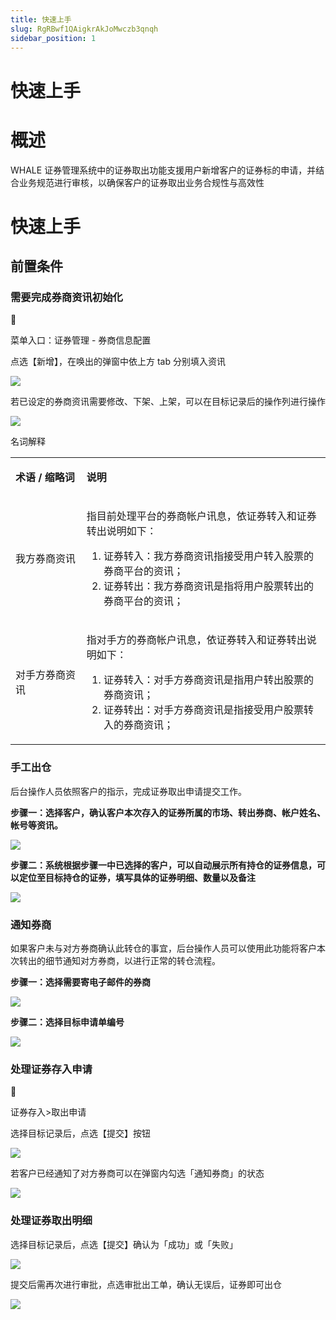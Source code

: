 ```yaml
---
title: 快速上手
slug: RgRBwf1QAigkrAkJoMwczb3qnqh
sidebar_position: 1
---
```



# 快速上手

# 概述

WHALE 证券管理系统中的证券取出功能支援用户新增客户的证券标的申请，并结合业务规范进行审核，以确保客户的证券取出业务合规性与高效性

# 快速上手

## 前置条件

### 需要完成券商资讯初始化

<div class="callout callout-bg-6 callout-border-6">
<div class='callout-emoji'>📍</div>
<p>菜单入口：证券管理 - 券商信息配置</p>
</div>

点选【新增】，在唤出的弹窗中依上方 tab 分别填入资讯

<img src="/assets/CGbkbUMoGod2y6xsT1LcYv2Vnvd.png" src-width="3818" src-height="1866" align="center"/>

若已设定的券商资讯需要修改、下架、上架，可以在目标记录后的操作列进行操作

<img src="/assets/MN4bbfdgyoq6jrxLTXecwAr8njd.png" src-width="3806" src-height="1854" align="center"/>

名词解释

<table>
<colgroup>
<col width="179"/>
<col width="641"/>
</colgroup>
<tbody>
<tr><td><p><strong>术语 / 缩略词</strong></p></td><td><p><strong>说明</strong></p></td></tr>
<tr><td><p>我方券商资讯</p></td><td><p>指目前处理平台的券商帐户讯息，依证券转入和证券转出说明如下：</p>
<ol>
<li>证券转入：我方券商资讯指接受用户转入股票的券商平台的资讯；</li>
<li>证券转出：我方券商资讯是指将用户股票转出的券商平台的资讯；</li>
</ol></td></tr>
<tr><td><p>对手方券商资讯</p></td><td><p>指对手方的券商帐户讯息，依证券转入和证券转出说明如下：</p>
<ol>
<li>证券转入：对手方券商资讯是指用户转出股票的券商资讯；</li>
<li>证券转出：对手方券商资讯是指接受用户股票转入的券商资讯；</li>
</ol></td></tr>
</tbody>
</table>

### 手工出仓

后台操作人员依照客户的指示，完成证券取出申请提交工作。

**步骤一：选择客户，确认客户本次存入的证券所属的市场、转出券商、帐户姓名、帐号等资讯。**

<img src="/assets/K4lnb0t3aoO9UMxUWpEcL0t4nzc.png" src-width="3818" src-height="1838" align="center"/>

**步骤二：系统根据步骤一中已选择的客户，可以自动展示所有持仓的证券信息，可以定位至目标持仓的证券，填写具体的证券明细、数量以及备注**

<img src="/assets/Mzofb6bLAoVoR9xDgnQcnTeRnSd.png" src-width="3810" src-height="1920" align="center"/>

### 通知券商

如果客户未与对方券商确认此转仓的事宜，后台操作人员可以使用此功能将客户本次转出的细节通知对方券商，以进行正常的转仓流程。

**步骤一：选择需要寄电子邮件的券商**

<img src="/assets/Fki8bIRR8oIL5XxiwDacE8Bknob.png" src-width="3820" src-height="1928" align="center"/>

**步骤二：选择目标申请单编号**

<img src="/assets/FXBNbppayoKGjlxtAABccabTnAb.png" src-width="3808" src-height="1916" align="center"/>

### 处理证券存入申请

<div class="callout callout-bg-6 callout-border-6">
<div class='callout-emoji'>📍</div>
<p>证券存入&gt;取出申请</p>
</div>

选择目标记录后，点选【提交】按钮

<img src="/assets/RrTWbH3GYoIbDkxKSHjcRpZEnIc.png" src-width="3824" src-height="1904" align="center"/>

若客户已经通知了对方券商可以在弹窗内勾选「通知券商」的状态

<img src="/assets/YIVKbq4mPoyd2Mx0WtdcwnfRnic.png" src-width="3322" src-height="1812" align="center"/>

### 处理证券取出明细

选择目标记录后，点选【提交】确认为「成功」或「失败」

<img src="/assets/SnHsb5q1Lox9WixXiL5c0cMMnPf.png" src-width="3336" src-height="1830" align="center"/>

提交后需再次进行审批，点选审批出工单，确认无误后，证券即可出仓

<img src="/assets/Cu21b0pvHoPPb6xwlh9c8QCAn6c.png" src-width="3318" src-height="770" align="center"/>

## 
